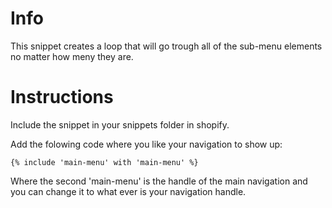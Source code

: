 Info
=============

This snippet creates a loop that will go trough all of the sub-menu elements no matter how meny they are.

Instructions
=============

Include the snippet in your snippets folder in shopify.

Add the folowing code where you like your navigation to show up:

    {% include 'main-menu' with 'main-menu' %}
Where the second 'main-menu' is the handle of the main navigation and you can change it to what ever is your navigation handle.
